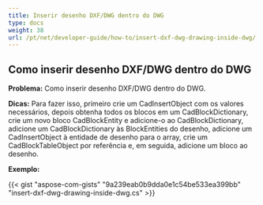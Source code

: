 ```yaml
---
title: Inserir desenho DXF/DWG dentro do DWG
type: docs
weight: 38
url: /pt/net/developer-guide/how-to/insert-dxf-dwg-drawing-inside-dwg/
---
```


## **Como inserir desenho DXF/DWG dentro do DWG**

**Problema:** Como inserir desenho DXF/DWG dentro do DWG.

**Dicas:** Para fazer isso, primeiro crie um CadInsertObject com os valores necessários, depois obtenha todos os blocos em um CadBlockDictionary, crie um novo bloco CadBlockEntity e adicione-o ao CadBlockDictionary, adicione um CadBlockDictionary às BlockEntities do desenho, adicione um CadInsertObject à entidade de desenho para o array, crie um CadBlockTableObject por referência e, em seguida, adicione um bloco ao desenho.

**Exemplo:**

{{< gist "aspose-com-gists" "9a239eab0b9dda0e1c54be533ea399bb" "insert-dxf-dwg-drawing-inside-dwg.cs" >}}
